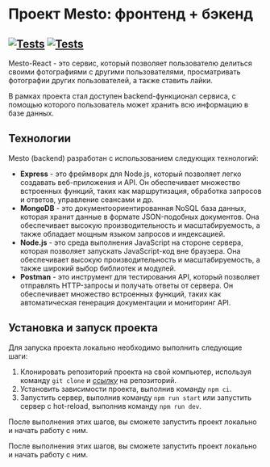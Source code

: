 # Проект Mesto: фронтенд + бэкенд
[![Tests](../../actions/workflows/tests-13-sprint.yml/badge.svg)](../../actions/workflows/tests-13-sprint.yml) [![Tests](../../actions/workflows/tests-14-sprint.yml/badge.svg)](../../actions/workflows/tests-14-sprint.yml)
---
Mesto-React - это сервис, который позволяет пользователю делиться своими фотографиями с другими пользователями, просматривать фотографии других пользователей, а также ставить лайки.

В рамках проекта стал доступен backend-функционал сервиса, с помощью которого пользователь может хранить всю информацию в базе данных.

## Технологии

Mesto (backend) разработан с использованием следующих технологий:

- **Express** - это фреймворк для Node.js, который позволяет легко создавать веб-приложения и API. Он обеспечивает множество встроенных функций, таких как маршрутизация, обработка запросов и ответов, управление сеансами и др.
- **MongoDB** - это документоориентированная NoSQL база данных, которая хранит данные в формате JSON-подобных документов. Она обеспечивает высокую производительность и масштабируемость, а также обладает мощным языком запросов и индексацией.
- **Node.js** - это среда выполнения JavaScript на стороне сервера, которая позволяет запускать JavaScript-код вне браузера. Она обеспечивает высокую производительность и масштабируемость, а также широкий выбор библиотек и модулей.
- **Postman** - это инструмент для тестирования API, который позволяет отправлять HTTP-запросы и получать ответы от сервера. Он обеспечивает множество встроенных функций, таких как автоматическая генерация документации и мониторинг API.

## Установка и запуск проекта

Для запуска проекта локально необходимо выполнить следующие шаги:

1. Клонировать репозиторий проекта на свой компьютер, используя команду `git clone` и [*ссылку*](https://github.com/VanVorobyov/express-mesto-gha) на репозиторий.
2. Установить зависимости проекта, выполнив команду `npm сi`.
3. Запустить сервер, выполнив команду `npm run start` или запустить сервер с hot-reload, выполнив команду `npm run dev`.

После выполнения этих шагов, вы сможете запустить проект локально и начать работу с ним.

После выполнения этих шагов, вы сможете запустить проект локально и начать работу с ним.

